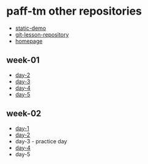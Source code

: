 # paff-tm other repositories
- [static-demo](https://github.com/paff-tm/static-demo)
- [git-lesson-repository](https://github.com/paff-tm/git-lesson-repository)
- [homepage](https://github.com/paff-tm/paff-tm.github.io.git)

## week-01
- [day-2](https://github.com/greenfox-academy/paff-tm/tree/master/week-01/day-2)
- [day-3](https://github.com/greenfox-academy/paff-tm/tree/master/week-01/day-3) 
- [day-4](https://github.com/greenfox-academy/paff-tm/tree/master/week-01/day-4)
- [day-5](https://github.com/greenfox-academy/paff-tm/tree/master/week-01/day-5)

## week-02
- [day-1](https://github.com/greenfox-academy/paff-tm/tree/master/week-02/day-1)
- [day-2](https://github.com/greenfox-academy/paff-tm/tree/master/week-02/day-2)
- day-3 - practice day
- [day-4](https://github.com/greenfox-academy/paff-tm/tree/master/week-02/day-4)
- day-5


